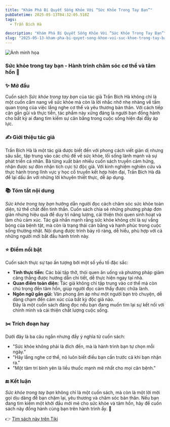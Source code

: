 ```yaml
---
title: "Khám Phá Bí Quyết Sống Khỏe Với “Sức Khỏe Trong Tay Bạn”"
pubDatetime: 2025-05-13T04:32:05.518Z
tags:
  - Trần Bích Hà

description: "Khám Phá Bí Quyết Sống Khỏe Với “Sức Khỏe Trong Tay Bạn”"
slug: "2025-05-13-kham-pha-bi-quyet-song-khoe-voi-suc-khoe-trong-tay-ban"
---
```


![Ảnh minh họa](https://images-na.ssl-images-amazon.com/images/S/compressed.photo.goodreads.com/books/1492064766i/34848920.jpg) 

 ### Sức khỏe trong tay bạn - Hành trình chăm sóc cơ thể và tâm hồn 🌿

### ✨ Mở đầu  
Cuốn sách *Sức khỏe trong tay bạn* của tác giả Trần Bích Hà không chỉ là một cuốn cẩm nang về sức khỏe mà còn là lời nhắc nhở nhẹ nhàng về tầm quan trọng của việc lắng nghe cơ thể và yêu thương bản thân. Với cách tiếp cận gần gũi và thực tiễn, tác phẩm này xứng đáng là người bạn đồng hành cho bất kỳ ai đang tìm kiếm sự cân bằng trong cuộc sống hiện đại đầy áp lực.

### ✍️ Giới thiệu tác giả  
Trần Bích Hà là một tác giả được biết đến với phong cách viết giản dị nhưng sâu sắc, tập trung vào các chủ đề về sức khỏe, lối sống lành mạnh và sự phát triển cá nhân. Bà từng xuất bản nhiều cuốn sách truyền cảm hứng, nhận được sự đón nhận tích cực từ độc giả. Với kinh nghiệm nghiên cứu và thực hành trong lĩnh vực y học cổ truyền kết hợp hiện đại, Trần Bích Hà đã để lại dấu ấn với những lời khuyên thiết thực, dễ áp dụng.

### 📚 Tóm tắt nội dung  
*Sức khỏe trong tay bạn* hướng dẫn người đọc cách chăm sóc sức khỏe toàn diện, từ thể chất đến tinh thần. Cuốn sách chia sẻ những phương pháp đơn giản nhưng hiệu quả để duy trì năng lượng, cải thiện thói quen sinh hoạt và làm chủ cảm xúc. Tác giả nhấn mạnh rằng sức khỏe không chỉ là sự vắng bóng của bệnh tật, mà còn là trạng thái cân bằng và hạnh phúc trong cuộc sống thường nhật. Nội dung được trình bày rõ ràng, dễ hiểu, phù hợp với cả những người mới bắt đầu hành trình này.

### ⭐ Điểm nổi bật  
Cuốn sách thực sự tạo ấn tượng bởi một số yếu tố đặc sắc:  
- **Tính thực tiễn:** Các bài tập thở, thói quen ăn uống và phương pháp giảm căng thẳng được hướng dẫn chi tiết, dễ thực hiện ngay tại nhà.  
- **Quan điểm toàn diện:** Tác giả không chỉ tập trung vào cơ thể mà còn chú trọng đến tâm hồn, giúp người đọc cảm thấy được chữa lành.  
- **Ngôn ngữ gần gũi:** Văn phong ấm áp như một người bạn trò chuyện, dễ dàng chạm đến cảm xúc của bất kỳ độc giả nào.  
Đây là một cuốn sách đáng đọc nếu bạn đang muốn tìm lại sự kết nối với chính mình và cải thiện chất lượng cuộc sống.

### ✂️ Trích đoạn hay  
Dưới đây là ba câu ngắn nhưng đầy ý nghĩa từ cuốn sách:  
- "Sức khỏe không phải là đích đến, mà là hành trình bạn tự chọn mỗi ngày."  
- "Hãy lắng nghe cơ thể, nó luôn biết điều bạn cần trước cả khi bạn nhận ra."  
- "Một tâm trí bình yên là liều thuốc mạnh mẽ nhất cho mọi căn bệnh."  

### 🔚 Kết luận  
*Sức khỏe trong tay bạn* không chỉ là một cuốn sách, mà còn là một lời mời gọi dịu dàng để bạn chậm lại, yêu thương và chăm sóc bản thân. Nếu bạn đang tìm kiếm một khởi đầu mới mẻ cho sức khỏe và tâm hồn, hãy để cuốn sách này đồng hành cùng bạn trên hành trình ấy. 🌱

👉 [Tìm sách này trên Tiki](https://tiki.vn/search?q=S%E1%BB%A9c%20Kh%E1%BB%8Fe%20Trong%20Tay%20B%E1%BA%A1n)